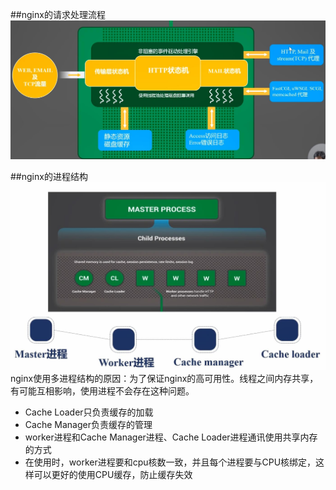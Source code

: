 ##nginx的请求处理流程
![avatar](image/1.jpg)


##nginx的进程结构
![avatar](image/2.jpg)
nginx使用多进程结构的原因：为了保证nginx的高可用性。线程之间内存共享，有可能互相影响，使用进程不会存在这种问题。

+ Cache Loader只负责缓存的加载
+ Cache Manager负责缓存的管理
+ worker进程和Cache Manager进程、Cache Loader进程通讯使用共享内存的方式
+ 在使用时，worker进程要和cpu核数一致，并且每个进程要与CPU核绑定，这样可以更好的使用CPU缓存，防止缓存失效


